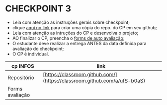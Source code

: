# CHECKPOINT 3

- Leia com atenção as instruções gerais sobre checkpoint;
- clique [aqui no link](https://classroom.github.com/a/ufS-b0aS) para criar uma cópia do repo. do CP em seu github;
- Leia com atenção as intruções do CP e desenvolva o projeto;
- AO finalizar o CP, preencha o [forms de auto avaliação]();
- O estudante deve realizar a entrega ANTES da data definida para avaliação do checkpoint;
- O CP é individual.

| cp INFOS | link |    
| ---- | ----- |
| Repositório   | [https://classroom.github.com/](https://classroom.github.com/a/ufS-b0aS)|
| Forms avaliação   | []()|